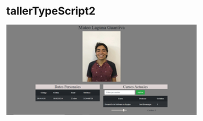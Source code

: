 # tallerTypeScript2
 
![alt text](https://github.com/mlaguna10/tallerTypeScript2/blob/master/images/taller2.PNG)
